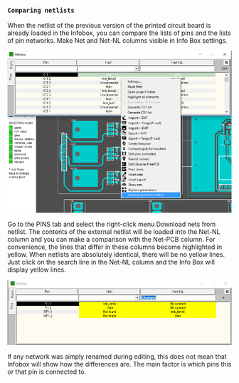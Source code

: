 ### `Comparing netlists`

When the netlist of the previous version of the printed circuit board is already loaded in the Infobox, you can compare the lists of pins and the lists of pin networks. Make Net and Net-NL columns visible in Info Box settings.

![](pictures/cmp_pins1.png)

Go to the PINS tab and select the right-click menu Download nets from netlist. The contents of the external netlist will be loaded into the Net-NL column and you can make a comparison with the Net-PCB column. For convenience, the lines that differ in these columns become highlighted in yellow. When netlists are absolutely identical, there will be no yellow lines. Just click on the search line in the Net-NL column and the Info Box will display yellow lines.

![](pictures/cmp_pins2.png)

If any network was simply renamed during editing, this does not mean that Infobox will show how the differences are. The main factor is which pins this or that pin is connected to.
